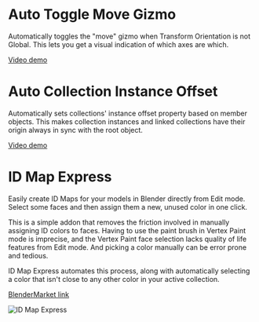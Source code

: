 # Auto Toggle Move Gizmo

Automatically toggles the "move" gizmo when Transform Orientation is not Global. This lets you get a visual indication of which axes are which.

[Video demo](https://i.eryn.io/2345/blender-NDAVTaQX.mp4)

# Auto Collection Instance Offset

Automatically sets collections' instance offset property based on member objects. This makes collection instances and linked collections have their origin always in sync with the root object.

[Video demo](https://i.eryn.io/2345/blender-ScMMYwBs.mp4)

# ID Map Express
Easily create ID Maps for your models in Blender directly from Edit mode. Select some faces and then assign them a new, unused color in one click.

This is a simple addon that removes the friction involved in manually assigning ID colors to faces. Having to use the paint brush in Vertex Paint mode is imprecise, and the Vertex Paint face selection lacks quality of life features from Edit mode. And picking a color manually can be error prone and tedious.

ID Map Express automates this process, along with automatically selecting a color that isn't close to any other color in your active collection. 

[BlenderMarket link](https://blendermarket.com/products/id-map-express)

![ID Map Express](https://i.eryn.io/2345/title.png)